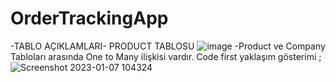 # OrderTrackingApp
-TABLO AÇIKLAMLARI-
PRODUCT TABLOSU
![image](https://user-images.githubusercontent.com/107191110/211139822-cd0fa545-d67b-4fd9-9f5b-9e84b1944050.png)
-Product ve Company Tabloları arasında One to Many ilişkisi vardır.
Code first yaklaşım gösterimi ;
![Screenshot 2023-01-07 104324](https://user-images.githubusercontent.com/107191110/211139936-751d9fbb-c06f-4cbe-8aa3-9b29c8725c5b.png)
